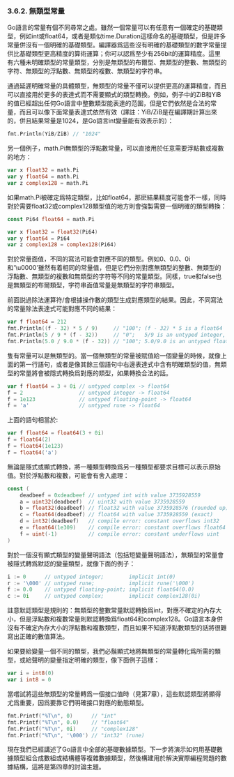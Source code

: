 ### 3.6.2. 無類型常量

Go語言的常量有個不同尋常之處。雖然一個常量可以有任意有一個確定的基礎類型，例如int或float64，或者是類似time.Duration這樣命名的基礎類型，但是許多常量併沒有一個明確的基礎類型。編譯器爲這些沒有明確的基礎類型的數字常量提供比基礎類型更高精度的算術運算；你可以認爲至少有256bit的運算精度。這里有六種未明確類型的常量類型，分别是無類型的布爾型、無類型的整數、無類型的字符、無類型的浮點數、無類型的複數、無類型的字符串。

通過延遲明確常量的具體類型，無類型的常量不僅可以提供更高的運算精度，而且可以直接用於更多的表達式而不需要顯式的類型轉換。例如，例子中的ZiB和YiB的值已經超出任何Go語言中整數類型能表達的范圍，但是它們依然是合法的常量，而且可以像下面常量表達式依然有效（譯註：YiB/ZiB是在編譯期計算出來的，併且結果常量是1024，是Go語言int變量能有效表示的）：

```Go
fmt.Println(YiB/ZiB) // "1024"
```

另一個例子，math.Pi無類型的浮點數常量，可以直接用於任意需要浮點數或複數的地方：

```Go
var x float32 = math.Pi
var y float64 = math.Pi
var z complex128 = math.Pi
```

如果math.Pi被確定爲特定類型，比如float64，那麽結果精度可能會不一樣，同時對於需要float32或complex128類型值的地方則會強製需要一個明確的類型轉換：

```Go
const Pi64 float64 = math.Pi

var x float32 = float32(Pi64)
var y float64 = Pi64
var z complex128 = complex128(Pi64)
```

對於常量面值，不同的寫法可能會對應不同的類型。例如0、0.0、0i和'\u0000'雖然有着相同的常量值，但是它們分别對應無類型的整數、無類型的浮點數、無類型的複數和無類型的字符等不同的常量類型。同樣，true和false也是無類型的布爾類型，字符串面值常量是無類型的字符串類型。

前面説過除法運算符/會根據操作數的類型生成對應類型的結果。因此，不同寫法的常量除法表達式可能對應不同的結果：

```Go
var f float64 = 212
fmt.Println((f - 32) * 5 / 9)     // "100"; (f - 32) * 5 is a float64
fmt.Println(5 / 9 * (f - 32))     // "0";   5/9 is an untyped integer, 0
fmt.Println(5.0 / 9.0 * (f - 32)) // "100"; 5.0/9.0 is an untyped float
```

隻有常量可以是無類型的。當一個無類型的常量被賦值給一個變量的時候，就像上面的第一行語句，或者是像其餘三個語句中右邊表達式中含有明確類型的值，無類型的常量將會被隱式轉換爲對應的類型，如果轉換合法的話。

```Go
var f float64 = 3 + 0i // untyped complex -> float64
f = 2                  // untyped integer -> float64
f = 1e123              // untyped floating-point -> float64
f = 'a'                // untyped rune -> float64
```

上面的語句相當於:

```Go
var f float64 = float64(3 + 0i)
f = float64(2)
f = float64(1e123)
f = float64('a')
```

無論是隱式或顯式轉換，將一種類型轉換爲另一種類型都要求目標可以表示原始值。對於浮點數和複數，可能會有舍入處理：

```Go
const (
	deadbeef = 0xdeadbeef // untyped int with value 3735928559
	a = uint32(deadbeef)  // uint32 with value 3735928559
	b = float32(deadbeef) // float32 with value 3735928576 (rounded up)
	c = float64(deadbeef) // float64 with value 3735928559 (exact)
	d = int32(deadbeef)   // compile error: constant overflows int32
	e = float64(1e309)    // compile error: constant overflows float64
	f = uint(-1)          // compile error: constant underflows uint
)
```

對於一個沒有顯式類型的變量聲明語法（包括短變量聲明語法），無類型的常量會被隱式轉爲默認的變量類型，就像下面的例子：

```Go
i := 0      // untyped integer;        implicit int(0)
r := '\000' // untyped rune;           implicit rune('\000')
f := 0.0    // untyped floating-point; implicit float64(0.0)
c := 0i     // untyped complex;        implicit complex128(0i)
```

註意默認類型是規則的：無類型的整數常量默認轉換爲int，對應不確定的內存大小，但是浮點數和複數常量則默認轉換爲float64和complex128。Go語言本身併沒有不確定內存大小的浮點數和複數類型，而且如果不知道浮點數類型的話將很難寫出正確的數值算法。

如果要給變量一個不同的類型，我們必鬚顯式地將無類型的常量轉化爲所需的類型，或給聲明的變量指定明確的類型，像下面例子這樣：

```Go
var i = int8(0)
var i int8 = 0
```

當嚐試將這些無類型的常量轉爲一個接口值時（見第7章），這些默認類型將顯得尤爲重要，因爲要靠它們明確接口對應的動態類型。

```Go
fmt.Printf("%T\n", 0)      // "int"
fmt.Printf("%T\n", 0.0)    // "float64"
fmt.Printf("%T\n", 0i)     // "complex128"
fmt.Printf("%T\n", '\000') // "int32" (rune)
```

現在我們已經講述了Go語言中全部的基礎數據類型。下一步將演示如何用基礎數據類型組合成數組或結構體等複雜數據類型，然後構建用於解決實際編程問題的數據結構，這將是第四章的討論主題。




